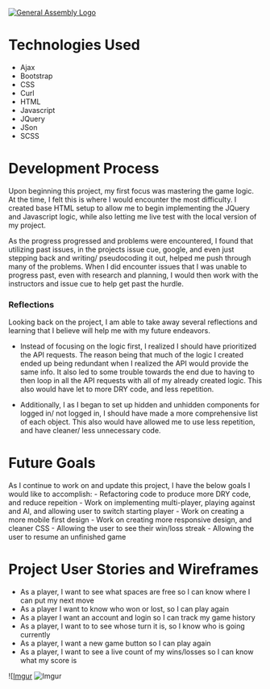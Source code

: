 [![General Assembly Logo](https://camo.githubusercontent.com/1a91b05b8f4d44b5bbfb83abac2b0996d8e26c92/687474703a2f2f692e696d6775722e636f6d2f6b6538555354712e706e67)](https://generalassemb.ly/education/web-development-immersive)

# Technologies Used
- Ajax
- Bootstrap
- CSS
- Curl
- HTML
- Javascript
- JQuery
- JSon
- SCSS

# Development Process
  Upon beginning this project, my first focus was mastering the game logic. At the time, I felt this is where I would encounter the most difficulty. I created  base HTML setup to allow me to begin implementing the JQuery and Javascript logic, while also letting me live test with the local version of my project.
  
  As the progress progressed and problems were encountered, I found that utilizing past issues, in the projects issue cue, google, and even just stepping back and writing/ pseudocoding it out, helped me push through many of the problems. When I did encounter issues that I was unable to progress past, even with research and planning, I would then work with the instructors and issue cue to help get past the hurdle.

### Reflections
  Looking back on the project, I am able to take away several reflections and learning that I believe will help me with my future endeavors.
  
  - Instead of focusing on the logic first, I realized I should have prioritized the API requests. The reason being that much of the logic I created ended up being redundant when I realized the API would provide the same info. It also led to some trouble towards the end due to having to then loop in all the API requests with all of my already created logic. This also would have let to more DRY code, and less repetition.
  
 - Additionally, I as I began to set up hidden and unhidden components for logged in/ not logged in, I should have made a more comprehensive list of each object. This also would have allowed me to use less repetition, and have cleaner/ less unnecessary code.
 
 # Future Goals
  As I continue to work on and update this project, I have the below goals I would like to accomplish:
    - Refactoring code to produce more DRY code, and reduce repeition
    - Work on implementing multi-player, playing against and AI, and allowing user to switch starting player
    - Work on creating a more mobile first design
    - Work on creating more responsive design, and cleaner CSS
    - Allowing the user to see their win/loss streak
    - Allowing the user to resume an unfinished game
   
# Project User Stories and Wireframes

- As a player, I want to see what spaces are free so I can know where I can put my next move
- As a player I want to know who won or lost, so I can play again
- As a player I want an account and login so I can track my game history
- As a player, I want to to see whose turn it is, so I know who is going currently
- As a player, I want a new game button so I can play again
- As a player, I want to see a live count of my wins/losses so I can know what my score is

![[Imgur](https://i.imgur.com/QBoNVoV.png)
![Imgur](https://i.imgur.com/Of4OGhc.png)
